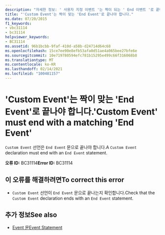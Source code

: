 ```yaml
---
description: "자세한 정보: ' 사용자 지정 이벤트 '는 짝이 되는 ' End 이벤트 '로 끝나야 합니다."
title: "'Custom Event'는 짝이 맞는 'End Event'로 끝나야 합니다."
ms.date: 07/20/2015
f1_keywords:
- vbc31114
- bc31114
helpviewer_keywords:
- BC31114
ms.assetid: 96b1bcbb-9faf-410d-a58b-d24714d64c68
ms.openlocfilehash: 15ce7ee90e8efb53afa0d51ae4a065bee27bfe6e
ms.sourcegitcommit: 10e719780594efc781b15295e499c66f316068b8
ms.translationtype: MT
ms.contentlocale: ko-KR
ms.lasthandoff: 02/14/2021
ms.locfileid: "100481157"
---
```

# <a name="custom-event-must-end-with-a-matching-end-event"></a><span data-ttu-id="e95f5-103">'Custom Event'는 짝이 맞는 'End Event'로 끝나야 합니다.</span><span class="sxs-lookup"><span data-stu-id="e95f5-103">'Custom Event' must end with a matching 'End Event'</span></span>

<span data-ttu-id="e95f5-104">`Custom Event` 선언은 `End Event` 문으로 끝나야 합니다.</span><span class="sxs-lookup"><span data-stu-id="e95f5-104">A `Custom Event` declaration must end with an `End Event` statement.</span></span>  
  
 <span data-ttu-id="e95f5-105">**오류 ID:** BC31114</span><span class="sxs-lookup"><span data-stu-id="e95f5-105">**Error ID:** BC31114</span></span>  
  
## <a name="to-correct-this-error"></a><span data-ttu-id="e95f5-106">이 오류를 해결하려면</span><span class="sxs-lookup"><span data-stu-id="e95f5-106">To correct this error</span></span>  
  
- <span data-ttu-id="e95f5-107">`Custom Event` 선언이 `End Event` 문으로 끝나는지 확인합니다.</span><span class="sxs-lookup"><span data-stu-id="e95f5-107">Check that the `Custom Event` declaration ends with an `End Event` statement.</span></span>  
  
## <a name="see-also"></a><span data-ttu-id="e95f5-108">추가 정보</span><span class="sxs-lookup"><span data-stu-id="e95f5-108">See also</span></span>

- [<span data-ttu-id="e95f5-109">Event 문</span><span class="sxs-lookup"><span data-stu-id="e95f5-109">Event Statement</span></span>](../language-reference/statements/event-statement.md)
